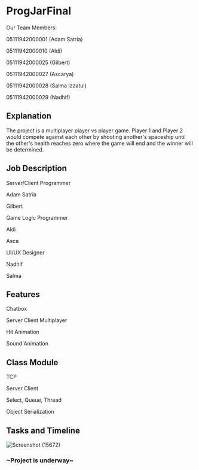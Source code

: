 # ProgJarFinal

Our Team Members:

05111942000001 (Adam Satria)

05111942000010 (Aldi)

05111942000025 (Gilbert)

05111942000027 (Ascarya)

05111942000028 (Salma Izzatul)

05111942000029 (Nadhif)

## Explanation

The project is a multiplayer player vs player game. Player 1 and Player 2 would compete against each other by shooting another's spaceship until the other's health reaches zero where the game will end and the winner will be determined.



## Job Description

Server/Client Programmer

Adam Satria

Gilbert

Game Logic Programmer

Aldi

Asca

UI/UX Designer

Nadhif

Salma

## Features

Chatbox

Server Client Multiplayer

Hit Animation

Sound Animation

## Class Module

TCP

Server Client

Select, Queue, Thread

Object Serialization

## Tasks and Timeline
![Screenshot (15672)](https://user-images.githubusercontent.com/61174498/170320321-e94d4094-2909-47c9-9515-66453a01ad79.png)

### ~Project is underway~
